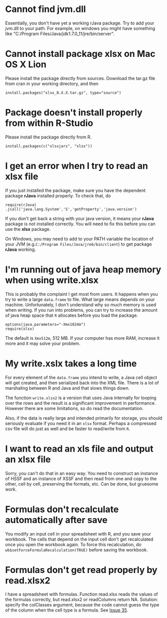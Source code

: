 # Cannot find jvm.dll #
Essentially, you don't have yet a working rJava package.  Try to add
your jvm.dll to your path.  For example, on windows you might have
something like "C:/Program Files/Java/jdk1.7.0\_11/jre/bin/server".

# Cannot install package xlsx on Mac OS X Lion #

Please install the package directly from sources.  Download the tar.gz
file from cran in your working directory, and then
```
install.packages("xlsx_0.X.X.tar.gz", type="source")
```

# Package doesn't install properly from within R-Studio #

Please install the package directly from R.
```
install.packages(c("xlsxjars", "xlsx"))
```


# I get an error when I try to read an xlsx file #

If you just installed the package, make sure you have the dependent
package **rJava** installed properly.  To check that, do

```
require(rJava)
.jcall('java.lang.System','S','getProperty','java.version')
```

If you don't get back a string with your java version, it means your
**rJava** package is not installed correctly.  You will need to fix this
before you can use the **xlsx** package.

On Windows, you may need to add to your PATH variable the
location of your JVM (e.g.`C:/Program Files/Java/jre6/bin/client`) to
get package **rJava** working.


# I'm running out of java heap memory when using write.xlsx #

This is probably the complaint I get most from users.  It happens when
you try to write a large `data.frame` to file.  What large means
depends on your machine.  Unfortunately, I don't understand why so
much memory is used when writing.  If you run into problems, you can
try to increase the amount of java heap space that `R` allocates
before you load the package.

```
options(java.parameters="-Xmx1024m")
require(xlsx)
```

The default is `Xmx512m`, 512 MB.  If your computer has more RAM,
increase it more and it may solve your problem.

# My write.xslx takes a long time #

For every element of the `data.frame` you intend to write, a
Java cell object will get created, and then serialized back into the
XML file.  There is a lot of marshaling between R and Java and that
slows things down.

The function `write.xlsx2` is a version that uses Java internally for
looping over the rows and the result is a significant improvement in
performance.  However there are some limitations, so do read the
documentation.

Also, if the data is really large and intended primarily for storage,
you should seriously evaluate if you need it in an `xlsx` format.
Perhaps a compressed csv file will do just as well and be faster to
read/write from `R`.

# I want to read an xls file and output an xlsx file #

Sorry, you can't do that in an easy way. You need to construct an
instance of HSSF and an instance of XSSF and then read from one and
copy to the other, cell by cell, preserving the formats, etc.
Can be done, but gruesome work.

# Formulas don't recalculate automatically after save #

You modify an input cell in your spreadsheet with R, and you save your
workbook.  The cells that depend on the input cell don't get
recalculated once you open the workbook again.  To force this
recalculation, do `wb$setForceFormulaRecalculation(TRUE)` before saving
the workbook.


# Formulas don't get read properly by read.xlsx2 #

I have a spreadsheet with formulas.  Function read.xlsx reads the
values of the formulas correctly, but read.xlsx2 or readColumns return
NA.  Solution: specify the colClasses argument, because the code
cannot guess the type of the column when the cell type is a formula.
See [Issue 35](https://code.google.com/p/rexcel/issues/detail?id=35).

